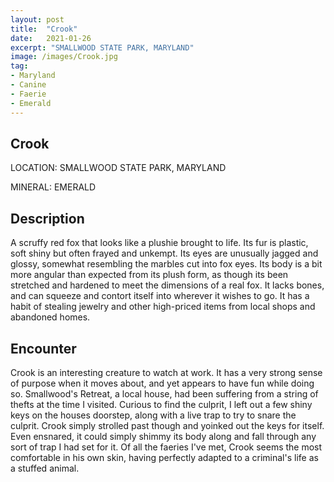 ```yaml
---
layout: post
title:  "Crook"
date:   2021-01-26
excerpt: "SMALLWOOD STATE PARK, MARYLAND"
image: /images/Crook.jpg
tag:
- Maryland
- Canine
- Faerie
- Emerald
---
```


## Crook

LOCATION: SMALLWOOD STATE PARK, MARYLAND

MINERAL: EMERALD

## Description

A scruffy red fox that looks like a plushie brought to life. Its fur is plastic, soft shiny but often frayed and unkempt. Its eyes are unusually jagged and glossy, somewhat resembling the marbles cut into fox eyes. Its body is a bit more angular than expected from its plush form, as though its been stretched and hardened to meet the dimensions of a real fox. It lacks bones, and can squeeze and contort itself into wherever it wishes to go. It has a habit of stealing jewelry and other high-priced items from local shops and abandoned homes.

## Encounter
Crook is an interesting creature to watch at work. It has a very strong sense of purpose when it moves about, and yet appears to have fun while doing so. Smallwood's Retreat, a local house, had been suffering from a string of thefts at the time I visited. Curious to find the culprit, I left out a few shiny keys on the houses doorstep, along with a live trap to try to snare the culprit. Crook simply strolled past though and yoinked out the keys for itself. Even ensnared, it could simply shimmy its body along and fall through any sort of trap I had set for it. Of all the faeries I've met, Crook seems the most comfortable in his own skin, having perfectly adapted to a criminal's life as a stuffed animal. 

